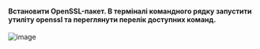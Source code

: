 #### Встановити OpenSSL-пакет. В терміналі командного рядку запустити утиліту openssl та переглянути перелік доступних команд.

![image](https://user-images.githubusercontent.com/58373600/208625403-d0488bab-5327-46c3-8e18-ad9c45c8b60c.png)

